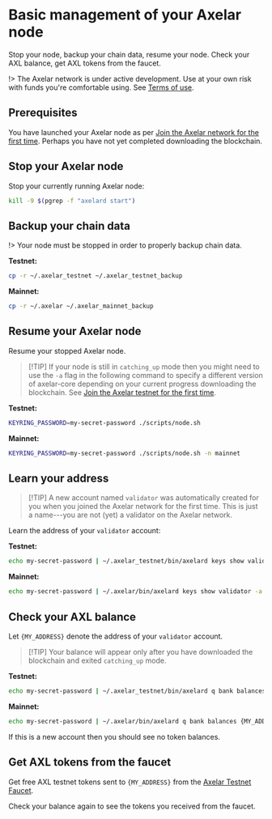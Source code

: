 # Basic management of your Axelar node

Stop your node, backup your chain data, resume your node.  Check your AXL balance, get AXL tokens from the faucet.

!> The Axelar network is under active development.  Use at your own risk with funds you're comfortable using.  See [Terms of use](/terms-of-use).

## Prerequisites

You have launched your Axelar node as per [Join the Axelar network for the first time](join.md).  Perhaps you have not yet completed downloading the blockchain.

## Stop your Axelar node

Stop your currently running Axelar node:

```bash
kill -9 $(pgrep -f "axelard start")
```

## Backup your chain data

!> Your node must be stopped in order to properly backup chain data.

**Testnet:**
```bash
cp -r ~/.axelar_testnet ~/.axelar_testnet_backup
```

**Mainnet:**
```bash
cp -r ~/.axelar ~/.axelar_mainnet_backup
```

## Resume your Axelar node

Resume your stopped Axelar node.

> [!TIP] If your node is still in `catching_up` mode then you might need to use the `-a` flag in the following command to specify a different version of axelar-core depending on your current progress downloading the blockchain.  See [Join the Axelar testnet for the first time](join.md).

**Testnet:**
```bash
KEYRING_PASSWORD=my-secret-password ./scripts/node.sh
```

**Mainnet:**
```bash
KEYRING_PASSWORD=my-secret-password ./scripts/node.sh -n mainnet
```

## Learn your address

> [!TIP] A new account named `validator` was automatically created for you when you joined the Axelar network for the first time.  This is just a name---you are not (yet) a validator on the Axelar network.

Learn the address of your `validator` account:

**Testnet:**
```bash
echo my-secret-password | ~/.axelar_testnet/bin/axelard keys show validator -a --home ~/.axelar_testnet/.core
```

**Mainnet:**
```bash
echo my-secret-password | ~/.axelar/bin/axelard keys show validator -a --home ~/.axelar/.core
```

## Check your AXL balance

Let `{MY_ADDRESS}` denote the address of your `validator` account.

> [!TIP] Your balance will appear only after you have downloaded the blockchain and exited `catching_up` mode.

**Testnet:**
```bash
echo my-secret-password | ~/.axelar_testnet/bin/axelard q bank balances {MY_ADDRESS} --home ~/.axelar_testnet/.core
```

**Mainnet:**
```bash
echo my-secret-password | ~/.axelar/bin/axelard q bank balances {MY_ADDRESS} --home ~/.axelar/.core
```

If this is a new account then you should see no token balances.

## Get AXL tokens from the faucet

Get free AXL testnet tokens sent to `{MY_ADDRESS}` from the [Axelar Testnet Faucet](https://faucet.testnet.axelar.dev/).

Check your balance again to see the tokens you received from the faucet.
